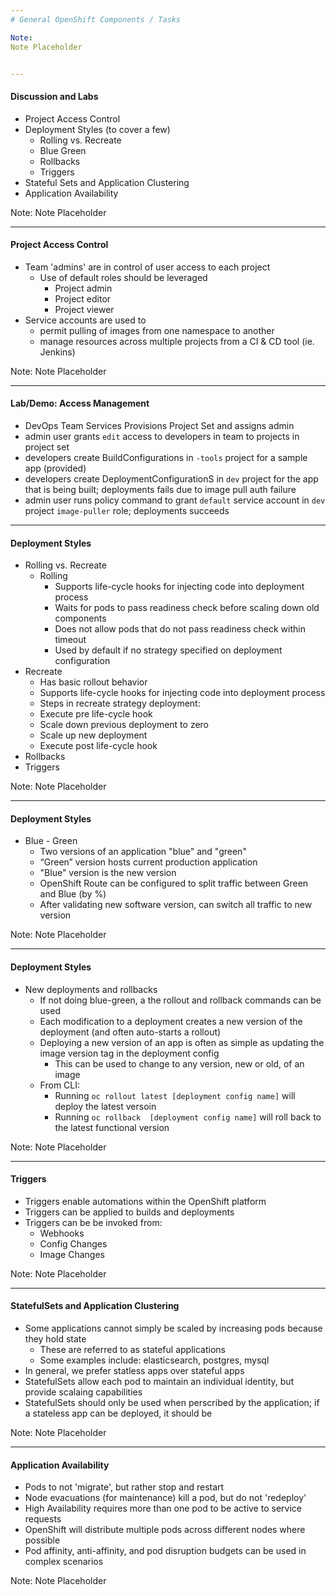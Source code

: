 ```yaml
---
# General OpenShift Components / Tasks

Note:
Note Placeholder


---
```

#### Discussion and Labs
- Project Access Control
- Deployment Styles (to cover a few)
  - Rolling vs. Recreate
  - Blue Green
  - Rollbacks
  - Triggers
- Stateful Sets and Application Clustering
- Application Availability

Note:
Note Placeholder


---
#### Project Access Control
- Team 'admins' are in control of user access to each project
  - Use of default roles should be leveraged
      - Project admin
      - Project editor
      - Project viewer
- Service accounts are used to 
  - permit pulling of images from one namespace to another
  - manage resources across multiple projects from a CI & CD tool (ie. Jenkins)

Note:
Note Placeholder


---
#### Lab/Demo: Access Management
- DevOps Team Services Provisions Project Set and assigns admin
- admin user grants `edit` access to developers in team to projects in project set
- developers create BuildConfigurations in `-tools` project for a sample app (provided)
- developers create DeploymentConfigurationS in `dev` project for the app that is being built; deployments fails due to image pull auth failure
- admin user runs policy command to grant `default` service account in `dev` project `image-puller` role; deployments succeeds


---
#### Deployment Styles
- Rolling vs. Recreate
  - Rolling
    - Supports life-cycle hooks for injecting code into deployment process
    - Waits for pods to pass readiness check before scaling down old components
    - Does not allow pods that do not pass readiness check within timeout
    - Used by default if no strategy specified on deployment configuration
 - Recreate
    - Has basic rollout behavior
    - Supports life-cycle hooks for injecting code into deployment process
    - Steps in recreate strategy deployment:
    - Execute pre life-cycle hook
    - Scale down previous deployment to zero
    - Scale up new deployment
    - Execute post life-cycle hook
  - Rollbacks
  - Triggers

Note:
Note Placeholder


---
#### Deployment Styles
- Blue - Green
  - Two versions of an application "blue" and "green"
  - “Green” version hosts current production application
  - "Blue" version is the new version
  - OpenShift Route can be configured to split traffic between Green and Blue (by %)
  - After validating new software version, can switch all traffic to new version

Note:
Note Placeholder


---
#### Deployment Styles
- New deployments and rollbacks
  - If not doing blue-green, a the rollout and rollback commands can be used
  - Each modification to a deployment creates a new version of the deployment (and often auto-starts a rollout)
  - Deploying a new version of an app is often as simple as updating the image version tag in the deployment config
    - This can be used to change to any version, new or old, of an image
  - From CLI:   
    - Running `oc rollout latest [deployment config name]` will deploy the latest versoin
    - Running `oc rollback  [deployment config name]` will roll back to the latest functional version

Note:
Note Placeholder


---
#### Triggers
- Triggers enable automations within the OpenShift platform
- Triggers can be applied to builds and deployments
- Triggers can be be invoked from: 
  - Webhooks
  - Config Changes
  - Image Changes

Note:
Note Placeholder


---
#### StatefulSets and Application Clustering
- Some applications cannot simply be scaled by increasing pods because they hold state
  - These are referred to as stateful applications
  - Some examples include: elasticsearch, postgres, mysql
- In general, we prefer statless apps over stateful apps
- StatefulSets allow each pod to maintain an individual identity, but provide scalaing capabilities
- StatefulSets should only be used when perscribed by the application; if a stateless app can be deployed, it should be

Note:
Note Placeholder


---
#### Application Availability
- Pods to not 'migrate', but rather stop and restart
- Node evacuations (for maintenance) kill a pod, but do not 'redeploy'
- High Availability requires more than one pod to be active to service requests
- OpenShift will distribute multiple pods across different nodes where possible
- Pod affinity, anti-affinity, and pod disruption budgets can be used in complex scenarios

Note:
Note Placeholder

